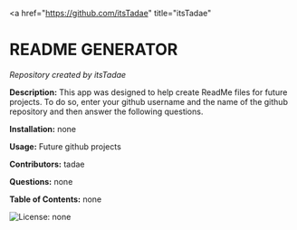 <a href="https://github.com/itsTadae" title="itsTadae"</a>

# README GENERATOR

_Repository created by itsTadae_

**Description:**
This app was designed to help create ReadMe files for future projects. To do so, enter your github username and the name of the github repository and then answer the following questions.

**Installation:**
none

**Usage:**
Future github projects

**Contributors:**
tadae

**Questions:**
none

**Table of Contents:**
none

![License: none](https://img.shields.io/badge/License-none-brightgreen)
